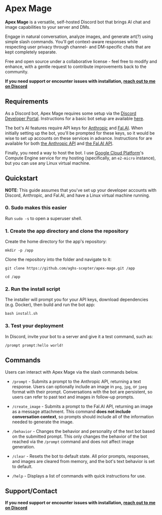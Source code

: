 # Apex Mage
**Apex Mage** is a versatile, self-hosted Discord bot that brings AI chat and image capabilities to your server and DMs.

Engage in natural conversation, analyze images, and generate art(?) using simple slash commands. You'll get context-aware responses while respecting user privacy through channel- and DM-specific chats that are kept completely separate.

Free and open source under a collaborative license - feel free to modify and enhance, with a gentle request to contribute improvements back to the community.

**If you need support or encounter issues with installation, [reach out to me on Discord](https://discord.com/users/833494957024870401)**

## Requirements
As a Discord bot, Apex Mage requires some setup via the [Discord Developer Portal](https://discord.com). Instructions for a basic bot setup are available [here](https://discordgsm.com/guide/how-to-get-a-discord-bot-token).

The bot's AI features require API keys for [Anthropic](https://console.anthropic.com) and [Fal.AI](https://fal.ai). When initially setting up the bot, you'll be prompted for these keys, so it would be wise to set up accounts on these services in advance. Instructions for are available for both [the Anthropic API](https://docs.anthropic.com/en/api/getting-started#accessing-the-api) and [the Fal.AI API](https://docs.fal.ai/authentication/key-based/).

Finally, you need a way to host the bot. I use [Google Cloud Platform](https://cloud.google.com)'s Compute Engine service for my hosting (specifically, an `e2-micro` instance), but you can use any Linux virtual machine.

## Quickstart

**NOTE**: This guide assumes that you've set up your developer accounts with Discord, Anthropic, and Fal.AI, and have a Linux virtual machine running.

### 0. Sudo makes this easier

Run `sudo -s` to open a superuser shell.

### 1. Create the app directory and clone the repository

Create the home directory for the app's repository:

```
mkdir -p /app
```

Clone the repository into the folder and navigate to it:

```
git clone https://github.com/aghs-scepter/apex-mage.git /app
```
```
cd /app
```

### 2. Run the install script

The installer will prompt you for your API keys, download dependencies (e.g. Docker), then build and run the bot app:

```
bash install.sh
```

### 3. Test your deployment

In Discord, invite your bot to a server and give it a test command, such as:

```
/prompt prompt:hello world!
```


## Commands

Users can interact with Apex Mage via the slash commands below.

- `/prompt` - Submits a prompt to the Anthropic API, returning a text response. Users can optionally include an image in `png`, `jpg`, or `jpeg` format with their prompt. Conversations with the bot are persistent, so users can refer to past text and images in follow-up prompts.

- `/create_image` - Submits a prompt to the Fal.AI API, returning an image as a message attachment. This command **does not include conversation context**, so prompts should include all of the information needed to generate the image.

- `/behavior` - Changes the behavior and personality of the text bot based on the submitted prompt. This only changes the behavior of the bot reached via the `/prompt` command and does not affect image generation.

- `/clear` - Resets the bot to default state. All prior prompts, responses, and images are cleared from memory, and the bot's text behavior is set to default.

- `/help` - Displays a list of commands with quick instructions for use.

## Support/Contact

**If you need support or encounter issues with installation, [reach out to me on Discord](https://discord.com/users/833494957024870401)**